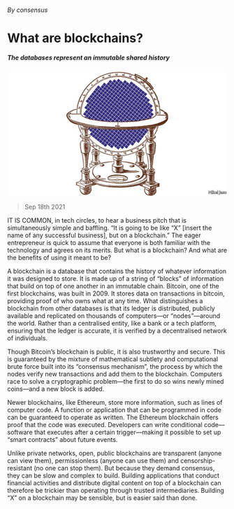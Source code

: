 ###### By consensus

# What are blockchains? 

##### The databases represent an immutable shared history 

![image](images/20210918_FBD003_0.jpg) 

> Sep 18th 2021 

IT IS COMMON, in tech circles, to hear a business pitch that is simultaneously simple and baffling. “It is going to be like “X” [insert the name of any successful business], but on a blockchain.” The eager entrepreneur is quick to assume that everyone is both familiar with the technology and agrees on its merits. But what is a blockchain? And what are the benefits of using it meant to be?

A blockchain is a database that contains the history of whatever information it was designed to store. It is made up of a string of “blocks” of information that build on top of one another in an immutable chain. Bitcoin, one of the first blockchains, was built in 2009. It stores data on transactions in bitcoin, providing proof of who owns what at any time. What distinguishes a blockchain from other databases is that its ledger is distributed, publicly available and replicated on thousands of computers—or “nodes”—around the world. Rather than a centralised entity, like a bank or a tech platform, ensuring that the ledger is accurate, it is verified by a decentralised network of individuals.


Though Bitcoin’s blockchain is public, it is also trustworthy and secure. This is guaranteed by the mixture of mathematical subtlety and computational brute force built into its “consensus mechanism”, the process by which the nodes verify new transactions and add them to the blockchain. Computers race to solve a cryptographic problem—the first to do so wins newly mined coins—and a new block is added.

Newer blockchains, like Ethereum, store more information, such as lines of computer code. A function or application that can be programmed in code can be guaranteed to operate as written. The Ethereum blockchain offers proof that the code was executed. Developers can write conditional code—software that executes after a certain trigger—making it possible to set up “smart contracts” about future events.

Unlike private networks, open, public blockchains are transparent (anyone can view them), permissionless (anyone can use them) and censorship-resistant (no one can stop them). But because they demand consensus, they can be slow and complex to build. Building applications that conduct financial activities and distribute digital content on top of a blockchain can therefore be trickier than operating through trusted intermediaries. Building “X” on a blockchain may be sensible, but is easier said than done.


